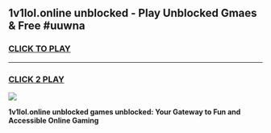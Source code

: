 
## 1v1lol.online unblocked - Play Unblocked Gmaes & Free #uuwna
<h3>
<a href="https://news.freeplayer.one?title=1v1lol.online_unblocked&ref=24F">CLICK TO PLAY</a></h3>
<hr>

<h3>
<a href="https://news.freeplayer.one?title=1v1lol.online_unblocked&ref=24F">CLICK 2 PLAY</a>
  
</h3>

<a href="https://news.freeplayer.one?title=1v1lol.online_unblocked&ref=24F/"><img src="https://clearcache.store/games.png"></a>


**1v1lol.online unblocked games unblocked: Your Gateway to Fun and Accessible Online Gaming**
